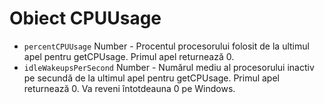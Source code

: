 # Obiect CPUUsage

* `percentCPUUsage` Number - Procentul procesorului folosit de la ultimul apel pentru getCPUsage. Primul apel returnează 0.
* `idleWakeupsPerSecond` Number - Numărul mediu al procesorului inactiv pe secundă de la ultimul apel pentru getCPUsage. Primul apel returnează 0. Va reveni întotdeauna 0 pe Windows.
